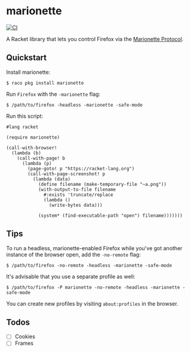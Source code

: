 # marionette

[![CI](https://github.com/Bogdanp/marionette/actions/workflows/ci.yml/badge.svg)](https://github.com/Bogdanp/marionette/actions/workflows/ci.yml)

A Racket library that lets you control Firefox via the [Marionette
Protocol].

## Quickstart

Install marionette:

    $ raco pkg install marionette

Run `Firefox` with the `-marionette` flag:

    $ /path/to/firefox -headless -marionette -safe-mode

Run this script:

``` racket
#lang racket

(require marionette)

(call-with-browser!
  (lambda (b)
    (call-with-page! b
      (lambda (p)
        (page-goto! p "https://racket-lang.org")
        (call-with-page-screenshot! p
          (lambda (data)
            (define filename (make-temporary-file "~a.png"))
            (with-output-to-file filename
              #:exists 'truncate/replace
              (lambda ()
                (write-bytes data)))

            (system* (find-executable-path "open") filename)))))))
```

## Tips

To run a headless, marionette-enabled Firefox while you've got another
instance of the browser open, add the `-no-remote` flag:

    $ /path/to/firefox -no-remote -headless -marionette -safe-mode

It's advisable that you use a separate profile as well:

    $ /path/to/firefox -P marionette -no-remote -headless -marionette -safe-mode

You can create new profiles by visiting `about:profiles` in the
browser.

## Todos

* [ ] Cookies
* [ ] Frames

[Marionette Protocol]: https://firefox-source-docs.mozilla.org/testing/marionette/marionette/Protocol.html
